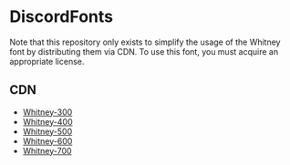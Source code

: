 # DiscordFonts

Note that this repository only exists to simplify the usage of the Whitney font by distributing them via CDN.
To use this font, you must acquire an appropriate license.

## CDN

- [Whitney-300](https://cdn.jsdelivr.net/gh/Tyrrrz/DiscordFonts@master/whitney-300.woff)
- [Whitney-400](https://cdn.jsdelivr.net/gh/Tyrrrz/DiscordFonts@master/whitney-400.woff)
- [Whitney-500](https://cdn.jsdelivr.net/gh/Tyrrrz/DiscordFonts@master/whitney-500.woff)
- [Whitney-600](https://cdn.jsdelivr.net/gh/Tyrrrz/DiscordFonts@master/whitney-600.woff)
- [Whitney-700](https://cdn.jsdelivr.net/gh/Tyrrrz/DiscordFonts@master/whitney-700.woff)
